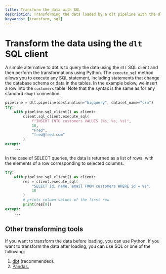 ```yaml
---
title: Transform the data with SQL
description: Transforming the data loaded by a dlt pipeline with the dlt SQL client
keywords: [transform, sql]
---
```


# Transform the data using the `dlt` SQL client

A simple alternative to dbt is to query the data using the `dlt` SQL client and then perform the
transformations using Python. The `execute_sql` method allows you to execute any SQL statement,
including statements that change the database schema or data in the tables. In the example below, we
insert a row into the `customers` table. Note that the syntax is the same as for any standard `dbapi`
connection.

```py
pipeline = dlt.pipeline(destination="bigquery", dataset_name="crm")
try:
    with pipeline.sql_client() as client:
        client.sql_client.execute_sql(
            f"INSERT INTO customers VALUES (%s, %s, %s)",
            10,
            "Fred",
            "fred@fred.com"
        )
except:
    ...
```

In the case of SELECT queries, the data is returned as a list of rows, with the elements of a row
corresponding to selected columns.

```py
try:
    with pipeline.sql_client() as client:
        res = client.execute_sql(
            "SELECT id, name, email FROM customers WHERE id = %s",
            10
        )
        # prints column values of the first row
        print(res[0])
except:
    ...
```

## Other transforming tools

If you want to transform the data before loading, you can use Python. If you want to transform the
data after loading, you can use SQL or one of the following:

1. [dbt](dbt/dbt.md) (recommended).
2. [Pandas.](pandas.md)
